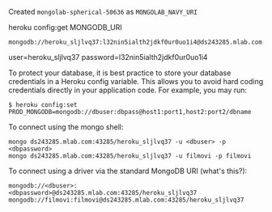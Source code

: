 Created `mongolab-spherical-50636` as `MONGOLAB_NAVY_URI`

heroku config:get MONGODB_URI
```
mongodb://heroku_sljlvq37:l32nin5ialth2jdkf0ur0uo1i4@ds243285.mlab.com:43285/heroku_sljlvq37
```

user=heroku_sljlvq37
password=l32nin5ialth2jdkf0ur0uo1i4

To protect your database, it is best practice to store your database credentials in a Heroku config variable. This allows you to avoid hard coding credentials directly in your application code. For example, you may run:

```
$ heroku config:set PROD_MONGODB=mongodb://dbuser:dbpass@host1:port1,host2:port2/dbname
```


To connect using the mongo shell:
```
mongo ds243285.mlab.com:43285/heroku_sljlvq37 -u <dbuser> -p <dbpassword>
mongo ds243285.mlab.com:43285/heroku_sljlvq37 -u filmovi -p filmovi
```

To connect using a driver via the standard MongoDB URI (what's this?):
```
mongodb://<dbuser>:<dbpassword>@ds243285.mlab.com:43285/heroku_sljlvq37
mongodb://filmovi:filmovi@ds243285.mlab.com:43285/heroku_sljlvq37
```
